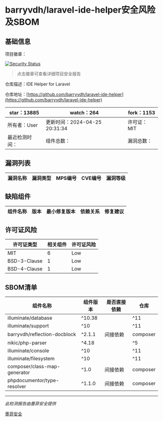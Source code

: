 # barryvdh/laravel-ide-helper安全风险及SBOM

## 基础信息

项目徽章：

[![Security Status](https://www.murphysec.com/platform3/v31/badge/1786468293148684288.svg)](https://www.murphysec.com/console/report/1696589708971634688/1786468293148684288)

> 点击徽章可查看详细项目安全报告

仓库描述：IDE Helper for Laravel

仓库地址：[https://github.com/barryvdh/laravel-ide-helper](https://github.com/barryvdh/laravel-ide-helper)

| star：13885 | watch：264 | fork：1153 |
| ----------- | -------------- | ------------ |
| 所有者：User | 更新时间：2024-04-25 20:31:34 | 许可证：MIT |
| 最近检测时间： | 组件总数： | 漏洞总数： |




## 漏洞列表

| 漏洞名称 | 漏洞类型 | MPS编号 | CVE编号 | 漏洞等级 |
| ------- | ------ | ------- | ------ | ----- |





## 缺陷组件

| 组件名称 | 版本 | 最小修复版本 | 依赖关系 | 修复建议 |
| -------- | ---- | ------------ | -------- | -------- |





## 许可证风险

| 许可证类型 | 相关组件 | 许可证风险 |
| ---------- | -------- | ---------- |
|MIT|6|Low|
|BSD-3-Clause|1|Low|
|BSD-4-Clause|1|Low|




## SBOM清单

| 组件名称 | 组件版本 | 是否直接依赖 | 仓库 |
| -------- | -------- | ------------ | ---- |
|illuminate/database|^10.38 || ^11|间接依赖|composer|
|illuminate/support|^10 || ^11|间接依赖|composer|
|barryvdh/reflection-docblock|^2.1.1|间接依赖|composer|
|nikic/php-parser|^4.18 || ^5|间接依赖|composer|
|illuminate/console|^10 || ^11|间接依赖|composer|
|illuminate/filesystem|^10 || ^11|间接依赖|composer|
|composer/class-map-generator|^1.0|间接依赖|composer|
|phpdocumentor/type-resolver|^1.1.0|间接依赖|composer|


------

*此检测报告由墨菲安全提供*

[墨菲安全](www.murphysec.com)